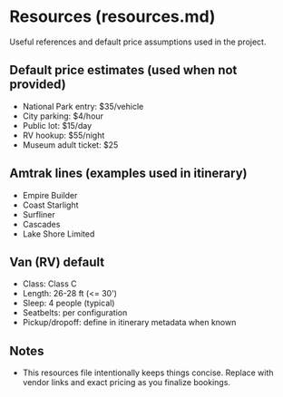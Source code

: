 # Resources (resources.md)

Useful references and default price assumptions used in the project.

## Default price estimates (used when not provided)
- National Park entry: $35/vehicle
- City parking: $4/hour
- Public lot: $15/day
- RV hookup: $55/night
- Museum adult ticket: $25

## Amtrak lines (examples used in itinerary)
- Empire Builder
- Coast Starlight
- Surfliner
- Cascades
- Lake Shore Limited

## Van (RV) default
- Class: Class C
- Length: 26-28 ft (<= 30')
- Sleep: 4 people (typical)
- Seatbelts: per configuration
- Pickup/dropoff: define in itinerary metadata when known

## Notes
- This resources file intentionally keeps things concise. Replace with vendor links and exact pricing as you finalize bookings.
